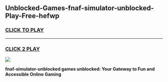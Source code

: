 
## Unblocked-Games-fnaf-simulator-unblocked-Play-Free-hefwp
<h3>
<a href="https://premium76.site?title=fnaf-simulator-unblocked&ref=20M">CLICK TO PLAY</a></h3>
<hr>

<h3>
<a href="https://premium76.site?title=fnaf-simulator-unblocked&ref=20M">CLICK 2 PLAY</a>
  
</h3>

<a href="https://premium76.site?title=fnaf-simulator-unblocked&ref=19M"><img src="https://clearcache.store/games.png"></a>


**fnaf-simulator-unblocked games unblocked: Your Gateway to Fun and Accessible Online Gaming**
